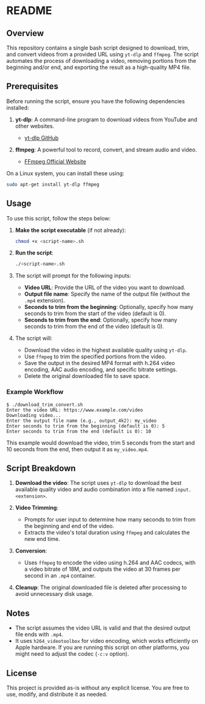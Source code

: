 # README

## Overview

This repository contains a single bash script designed to download, trim, and convert videos from a provided URL using `yt-dlp` and `ffmpeg`. The script automates the process of downloading a video, removing portions from the beginning and/or end, and exporting the result as a high-quality MP4 file.

## Prerequisites

Before running the script, ensure you have the following dependencies installed:

1. **yt-dlp**: A command-line program to download videos from YouTube and other websites.
   - [yt-dlp GitHub](https://github.com/yt-dlp/yt-dlp)

2. **ffmpeg**: A powerful tool to record, convert, and stream audio and video.
   - [FFmpeg Official Website](https://ffmpeg.org/)

On a Linux system, you can install these using:
```bash
sudo apt-get install yt-dlp ffmpeg
```

## Usage

To use this script, follow the steps below:

1. **Make the script executable** (if not already):
   ```bash
   chmod +x <script-name>.sh
   ```

2. **Run the script**:
   ```bash
   ./<script-name>.sh
   ```

3. The script will prompt for the following inputs:

   - **Video URL**: Provide the URL of the video you want to download.
   - **Output file name**: Specify the name of the output file (without the `.mp4` extension).
   - **Seconds to trim from the beginning**: Optionally, specify how many seconds to trim from the start of the video (default is 0).
   - **Seconds to trim from the end**: Optionally, specify how many seconds to trim from the end of the video (default is 0).

4. The script will:
   - Download the video in the highest available quality using `yt-dlp`.
   - Use `ffmpeg` to trim the specified portions from the video.
   - Save the output in the desired MP4 format with h.264 video encoding, AAC audio encoding, and specific bitrate settings.
   - Delete the original downloaded file to save space.

### Example Workflow

```
$ ./download_trim_convert.sh
Enter the video URL: https://www.example.com/video
Downloading video...
Enter the output file name (e.g., output_4k2): my_video
Enter seconds to trim from the beginning (default is 0): 5
Enter seconds to trim from the end (default is 0): 10
```

This example would download the video, trim 5 seconds from the start and 10 seconds from the end, then output it as `my_video.mp4`.

## Script Breakdown

1. **Download the video**: The script uses `yt-dlp` to download the best available quality video and audio combination into a file named `input.<extension>`.

2. **Video Trimming**:
   - Prompts for user input to determine how many seconds to trim from the beginning and end of the video.
   - Extracts the video's total duration using `ffmpeg` and calculates the new end time.

3. **Conversion**:
   - Uses `ffmpeg` to encode the video using h.264 and AAC codecs, with a video bitrate of 18M, and outputs the video at 30 frames per second in an `.mp4` container.

4. **Cleanup**: The original downloaded file is deleted after processing to avoid unnecessary disk usage.

## Notes

- The script assumes the video URL is valid and that the desired output file ends with `.mp4`.
- It uses `h264_videotoolbox` for video encoding, which works efficiently on Apple hardware. If you are running this script on other platforms, you might need to adjust the codec (`-c:v` option).

## License

This project is provided as-is without any explicit license. You are free to use, modify, and distribute it as needed.